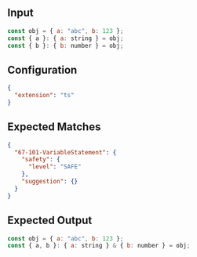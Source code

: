 
## Input
```javascript input
const obj = { a: "abc", b: 123 };
const { a }: { a: string } = obj;
const { b }: { b: number } = obj;
```

## Configuration
```json configuration
{
  "extension": "ts"
}
```

## Expected Matches
```json expected matches
{
  "67-101-VariableStatement": {
    "safety": {
      "level": "SAFE"
    },
    "suggestion": {}
  }
}
```

## Expected Output
```javascript expected output
const obj = { a: "abc", b: 123 };
const { a, b }: { a: string } & { b: number } = obj;
```
